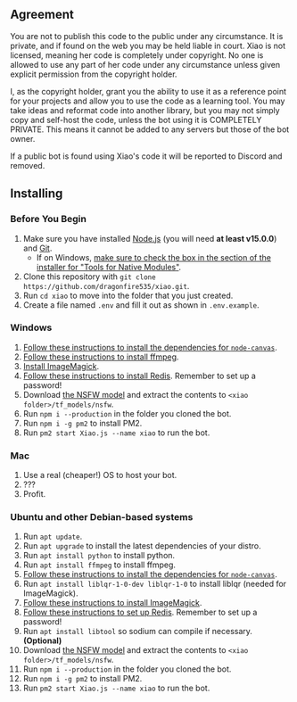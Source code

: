 ## Agreement

You are not to publish this code to the public under any circumstance. It is
private, and if found on the web you may be held liable in court. Xiao is
not licensed, meaning her code is completely under copyright. No one is
allowed to use any part of her code under any circumstance unless given
explicit permission from the copyright holder.

I, as the copyright holder, grant you the ability to use it as a reference
point for your projects and allow you to use the code as a learning tool.
You may take ideas and reformat code into another library, but you may not 
simply copy and self-host the code, unless the bot using it is COMPLETELY
PRIVATE. This means it cannot be added to any servers but those of the bot
owner.

If a public bot is found using Xiao's code it will be reported to Discord and
removed.

## Installing

### Before You Begin

1. Make sure you have installed [Node.js](https://nodejs.org/en/) (you will need **at least v15.0.0**) and [Git](https://git-scm.com/).
	- If on Windows, [make sure to check the box in the section of the installer for "Tools for Native Modules"](https://i.imgur.com/RMrlz2S.png).
2. Clone this repository with `git clone https://github.com/dragonfire535/xiao.git`.
3. Run `cd xiao` to move into the folder that you just created.
4. Create a file named `.env` and fill it out as shown in `.env.example`.

### Windows

1. [Follow these instructions to install the dependencies for `node-canvas`](https://github.com/Automattic/node-canvas/wiki/Installation:-Windows).
2. [Follow these instructions to install ffmpeg](https://www.wikihow.com/Install-FFmpeg-on-Windows).
3. [Install ImageMagick](https://imagemagick.org/script/download.php).
4. [Follow these instructions to install Redis](https://riptutorial.com/redis/example/29962/installing-and-running-redis-server-on-windows). Remember to set up a password!
5. Download [the NSFW model](https://github.com/gantman/nsfw_model) and extract the contents to `<xiao folder>/tf_models/nsfw`.
6. Run `npm i --production` in the folder you cloned the bot.
7. Run `npm i -g pm2` to install PM2.
8. Run `pm2 start Xiao.js --name xiao` to run the bot.

### Mac

1. Use a real (cheaper!) OS to host your bot.
2. ???
3. Profit.

### Ubuntu and other Debian-based systems

1. Run `apt update`.
2. Run `apt upgrade` to install the latest dependencies of your distro.
3. Run `apt install python` to install python.
4. Run `apt install ffmpeg` to install ffmpeg.
5. [Follow these instructions to install the dependencies for `node-canvas`](https://github.com/Automattic/node-canvas/wiki/Installation%3A-Ubuntu-and-other-Debian-based-systems).
6. Run `apt install liblqr-1-0-dev liblqr-1-0` to install liblqr (needed for ImageMagick).
7. [Follow these instructions to install ImageMagick](https://www.tecmint.com/install-imagemagick-on-debian-ubuntu/).
8. [Follow these instructions to set up Redis](https://www.digitalocean.com/community/tutorials/how-to-install-and-secure-redis-on-ubuntu-18-04). Remember to set up a password!
9. Run `apt install libtool` so sodium can compile if necessary. **(Optional)**
10. Download [the NSFW model](https://github.com/gantman/nsfw_model) and extract the contents to `<xiao folder>/tf_models/nsfw`.
11. Run `npm i --production` in the folder you cloned the bot.
12. Run `npm i -g pm2` to install PM2.
13. Run `pm2 start Xiao.js --name xiao` to run the bot.
